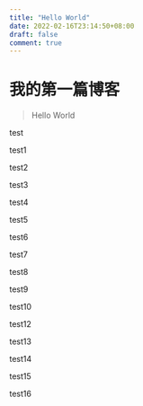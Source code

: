 ```yaml
---
title: "Hello World"
date: 2022-02-16T23:14:50+08:00
draft: false
comment: true
---
```


# 我的第一篇博客

> Hello World

test

test1

test2

test3

test4

test5

test6

test7

test8

test9

test10

test12

test13

test14

test15

test16